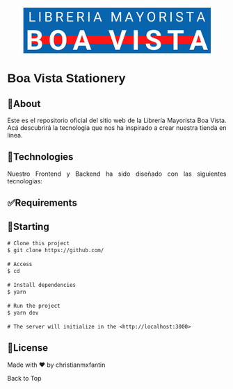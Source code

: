 <div style="background-image: url('background.png'); background-size: cover; padding: 0px;">
<p align="center">
  <img src="logo.png">
</p>

<h1 style="font-family: 'Material Icons', sans-serif; 'text-align: center;">Boa Vista Stationery</h1>

<h2>🎯About</h2>
<p style="text-align: justify;">Este es el repositorio oficial del sitio web de la Librería Mayorista Boa Vista. Acá descubrirá la tecnología que nos ha inspirado a crear nuestra tienda en línea.</p>

<h2 >🚀Technologies</h2>
<p style="text-align: justify;">Nuestro Frontend y Backend ha sido diseñado con las siguientes tecnologias: </p>

<h2>✅Requirements</h2>

<h2>🏁Starting</h2>

```
# Clone this project
$ git clone https://github.com/

# Access
$ cd

# Install dependencies
$ yarn

# Run the project
$ yarn dev

# The server will initialize in the <http://localhost:3000>
```

<h2>📝License</h2>
Made with ❤️ by christianmxfantin

<p></p>

<a>Back to Top</a>

</div>
